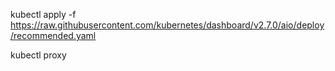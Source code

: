 kubectl apply -f https://raw.githubusercontent.com/kubernetes/dashboard/v2.7.0/aio/deploy/recommended.yaml

kubectl proxy